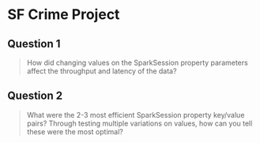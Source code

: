# SF Crime Project

## Question 1

> How did changing values on the SparkSession property parameters affect the throughput and latency of the data?

## Question 2
> What were the 2-3 most efficient SparkSession property key/value pairs? Through testing multiple variations on values, how can you tell these were the most optimal?


